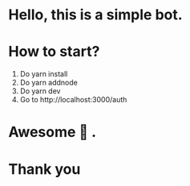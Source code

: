 # Hello, this is a simple bot.
# How to start?
  1. Do yarn install
  2. Do yarn addnode
  3. Do yarn dev
  4. Go to http://localhost:3000/auth
# Awesome 🤩 .
# Thank you
